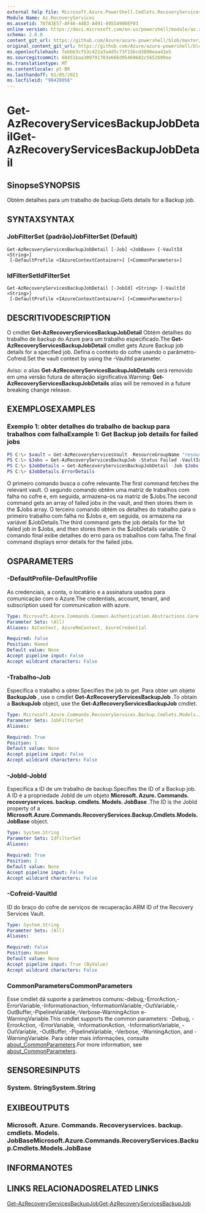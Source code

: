 ```yaml
---
external help file: Microsoft.Azure.PowerShell.Cmdlets.RecoveryServices.Backup.dll-Help.xml
Module Name: Az.RecoveryServices
ms.assetid: 707A3E57-AF46-44B3-A491-89554900EF03
online version: https://docs.microsoft.com/en-us/powershell/module/az.recoveryservices/get-azrecoveryservicesbackupjobdetail
schema: 2.0.0
content_git_url: https://github.com/Azure/azure-powershell/blob/master/src/RecoveryServices/RecoveryServices/help/Get-AzRecoveryServicesBackupJobDetail.md
original_content_git_url: https://github.com/Azure/azure-powershell/blob/master/src/RecoveryServices/RecoveryServices/help/Get-AzRecoveryServicesBackupJobDetail.md
ms.openlocfilehash: 7ebbb3cf53c422a3a4d5c73f156cd3890eaa41e5
ms.sourcegitcommit: 68451baa389791703e666d95469602c5652609ee
ms.translationtype: MT
ms.contentlocale: pt-BR
ms.lasthandoff: 01/05/2021
ms.locfileid: "98428056"
---
```

# <span data-ttu-id="cefc4-101">Get-AzRecoveryServicesBackupJobDetail</span><span class="sxs-lookup"><span data-stu-id="cefc4-101">Get-AzRecoveryServicesBackupJobDetail</span></span>

## <span data-ttu-id="cefc4-102">Sinopse</span><span class="sxs-lookup"><span data-stu-id="cefc4-102">SYNOPSIS</span></span>

<span data-ttu-id="cefc4-103">Obtém detalhes para um trabalho de backup.</span><span class="sxs-lookup"><span data-stu-id="cefc4-103">Gets details for a Backup job.</span></span>

## <span data-ttu-id="cefc4-104">SYNTAX</span><span class="sxs-lookup"><span data-stu-id="cefc4-104">SYNTAX</span></span>

### <span data-ttu-id="cefc4-105">JobFilterSet (padrão)</span><span class="sxs-lookup"><span data-stu-id="cefc4-105">JobFilterSet (Default)</span></span>
```
Get-AzRecoveryServicesBackupJobDetail [-Job] <JobBase> [-VaultId <String>]
 [-DefaultProfile <IAzureContextContainer>] [<CommonParameters>]
```

### <span data-ttu-id="cefc4-106">IdFilterSet</span><span class="sxs-lookup"><span data-stu-id="cefc4-106">IdFilterSet</span></span>
```
Get-AzRecoveryServicesBackupJobDetail [-JobId] <String> [-VaultId <String>]
 [-DefaultProfile <IAzureContextContainer>] [<CommonParameters>]
```

## <span data-ttu-id="cefc4-107">DESCRITIVO</span><span class="sxs-lookup"><span data-stu-id="cefc4-107">DESCRIPTION</span></span>

<span data-ttu-id="cefc4-108">O cmdlet **Get-AzRecoveryServicesBackupJobDetail** Obtém detalhes do trabalho de backup do Azure para um trabalho especificado.</span><span class="sxs-lookup"><span data-stu-id="cefc4-108">The **Get-AzRecoveryServicesBackupJobDetail** cmdlet gets Azure Backup job details for a specified job.</span></span>
<span data-ttu-id="cefc4-109">Defina o contexto do cofre usando o parâmetro-Cofreid.</span><span class="sxs-lookup"><span data-stu-id="cefc4-109">Set the vault context by using the -VaultId parameter.</span></span>

<span data-ttu-id="cefc4-110">Aviso: o alias **Get-AzRecoveryServicesBackupJobDetails** será removido em uma versão futura de alteração significativa.</span><span class="sxs-lookup"><span data-stu-id="cefc4-110">Warning: **Get-AzRecoveryServicesBackupJobDetails** alias will be removed in a future breaking change release.</span></span>

## <span data-ttu-id="cefc4-111">EXEMPLOS</span><span class="sxs-lookup"><span data-stu-id="cefc4-111">EXAMPLES</span></span>

### <span data-ttu-id="cefc4-112">Exemplo 1: obter detalhes do trabalho de backup para trabalhos com falha</span><span class="sxs-lookup"><span data-stu-id="cefc4-112">Example 1: Get Backup job details for failed jobs</span></span>

```powershell
PS C:\> $vault = Get-AzRecoveryServicesVault -ResourceGroupName "resourceGroup" -Name "vaultName"
PS C:\> $Jobs = Get-AzRecoveryServicesBackupJob -Status Failed -VaultId $vault.ID
PS C:\> $JobDetails = Get-AzRecoveryServicesBackupJobDetail -Job $Jobs[0] -VaultId $vault.ID
PS C:\> $JobDetails.ErrorDetails
```

<span data-ttu-id="cefc4-113">O primeiro comando busca o cofre relevante.</span><span class="sxs-lookup"><span data-stu-id="cefc4-113">The first command fetches the relevant vault.</span></span> <span data-ttu-id="cefc4-114">O segundo comando obtém uma matriz de trabalhos com falha no cofre e, em seguida, armazena-os na matriz de $Jobs.</span><span class="sxs-lookup"><span data-stu-id="cefc4-114">The second command gets an array of failed jobs in the vault, and then stores them in the $Jobs array.</span></span>
<span data-ttu-id="cefc4-115">O terceiro comando obtém os detalhes do trabalho para o primeiro trabalho com falha no $Jobs e, em seguida, os armazena na variável $JobDetails.</span><span class="sxs-lookup"><span data-stu-id="cefc4-115">The third command gets the job details for the 1st failed job in $Jobs, and then stores them in the $JobDetails variable.</span></span>
<span data-ttu-id="cefc4-116">O comando final exibe detalhes do erro para os trabalhos com falha.</span><span class="sxs-lookup"><span data-stu-id="cefc4-116">The final command displays error details for the failed jobs.</span></span>

## <span data-ttu-id="cefc4-117">OS</span><span class="sxs-lookup"><span data-stu-id="cefc4-117">PARAMETERS</span></span>

### <span data-ttu-id="cefc4-118">-DefaultProfile</span><span class="sxs-lookup"><span data-stu-id="cefc4-118">-DefaultProfile</span></span>

<span data-ttu-id="cefc4-119">As credenciais, a conta, o locatário e a assinatura usados para comunicação com o Azure.</span><span class="sxs-lookup"><span data-stu-id="cefc4-119">The credentials, account, tenant, and subscription used for communication with azure.</span></span>

```yaml
Type: Microsoft.Azure.Commands.Common.Authentication.Abstractions.Core.IAzureContextContainer
Parameter Sets: (All)
Aliases: AzContext, AzureRmContext, AzureCredential

Required: False
Position: Named
Default value: None
Accept pipeline input: False
Accept wildcard characters: False
```

### <span data-ttu-id="cefc4-120">-Trabalho</span><span class="sxs-lookup"><span data-stu-id="cefc4-120">-Job</span></span>

<span data-ttu-id="cefc4-121">Especifica o trabalho a obter.</span><span class="sxs-lookup"><span data-stu-id="cefc4-121">Specifies the job to get.</span></span>
<span data-ttu-id="cefc4-122">Para obter um objeto **BackupJob** , use o cmdlet **Get-AzRecoveryServicesBackupJob** .</span><span class="sxs-lookup"><span data-stu-id="cefc4-122">To obtain a **BackupJob** object, use the **Get-AzRecoveryServicesBackupJob** cmdlet.</span></span>

```yaml
Type: Microsoft.Azure.Commands.RecoveryServices.Backup.Cmdlets.Models.JobBase
Parameter Sets: JobFilterSet
Aliases:

Required: True
Position: 1
Default value: None
Accept pipeline input: False
Accept wildcard characters: False
```

### <span data-ttu-id="cefc4-123">-JobId</span><span class="sxs-lookup"><span data-stu-id="cefc4-123">-JobId</span></span>

<span data-ttu-id="cefc4-124">Especifica a ID de um trabalho de backup.</span><span class="sxs-lookup"><span data-stu-id="cefc4-124">Specifies the ID of a Backup job.</span></span>
<span data-ttu-id="cefc4-125">A ID é a propriedade JobId de um objeto **Microsoft. Azure. Commands. recoveryservices. backup. cmdlets. Models. JobBase** .</span><span class="sxs-lookup"><span data-stu-id="cefc4-125">The ID is the JobId property of a **Microsoft.Azure.Commands.RecoveryServices.Backup.Cmdlets.Models.JobBase** object.</span></span>

```yaml
Type: System.String
Parameter Sets: IdFilterSet
Aliases:

Required: True
Position: 2
Default value: None
Accept pipeline input: False
Accept wildcard characters: False
```

### <span data-ttu-id="cefc4-126">-Cofreid</span><span class="sxs-lookup"><span data-stu-id="cefc4-126">-VaultId</span></span>

<span data-ttu-id="cefc4-127">ID do braço do cofre de serviços de recuperação.</span><span class="sxs-lookup"><span data-stu-id="cefc4-127">ARM ID of the Recovery Services Vault.</span></span>

```yaml
Type: System.String
Parameter Sets: (All)
Aliases:

Required: False
Position: Named
Default value: None
Accept pipeline input: True (ByValue)
Accept wildcard characters: False
```

### <span data-ttu-id="cefc4-128">CommonParameters</span><span class="sxs-lookup"><span data-stu-id="cefc4-128">CommonParameters</span></span>
<span data-ttu-id="cefc4-129">Esse cmdlet dá suporte a parâmetros comuns:-debug,-ErrorAction,-ErrorVariable,-Informationaction,-InformationVariable,-OutVariable,-OutBuffer,-PipelineVariable,-Verbose-WarningAction e-WarningVariable.</span><span class="sxs-lookup"><span data-stu-id="cefc4-129">This cmdlet supports the common parameters: -Debug, -ErrorAction, -ErrorVariable, -InformationAction, -InformationVariable, -OutVariable, -OutBuffer, -PipelineVariable, -Verbose, -WarningAction, and -WarningVariable.</span></span> <span data-ttu-id="cefc4-130">Para obter mais informações, consulte [about_CommonParameters](http://go.microsoft.com/fwlink/?LinkID=113216).</span><span class="sxs-lookup"><span data-stu-id="cefc4-130">For more information, see [about_CommonParameters](http://go.microsoft.com/fwlink/?LinkID=113216).</span></span>

## <span data-ttu-id="cefc4-131">SENSORES</span><span class="sxs-lookup"><span data-stu-id="cefc4-131">INPUTS</span></span>

### <span data-ttu-id="cefc4-132">System. String</span><span class="sxs-lookup"><span data-stu-id="cefc4-132">System.String</span></span>

## <span data-ttu-id="cefc4-133">EXIBE</span><span class="sxs-lookup"><span data-stu-id="cefc4-133">OUTPUTS</span></span>

### <span data-ttu-id="cefc4-134">Microsoft. Azure. Commands. Recoveryservices. backup. cmdlets. Models. JobBase</span><span class="sxs-lookup"><span data-stu-id="cefc4-134">Microsoft.Azure.Commands.RecoveryServices.Backup.Cmdlets.Models.JobBase</span></span>

## <span data-ttu-id="cefc4-135">INFORMA</span><span class="sxs-lookup"><span data-stu-id="cefc4-135">NOTES</span></span>

## <span data-ttu-id="cefc4-136">LINKS RELACIONADOS</span><span class="sxs-lookup"><span data-stu-id="cefc4-136">RELATED LINKS</span></span>

[<span data-ttu-id="cefc4-137">Get-AzRecoveryServicesBackupJob</span><span class="sxs-lookup"><span data-stu-id="cefc4-137">Get-AzRecoveryServicesBackupJob</span></span>](./Get-AzRecoveryServicesBackupJob.md)
